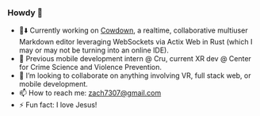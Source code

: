 ### Howdy 👋
- 🐄⬇️ Currently working on [Cowdown](https://cowdown.net/), a realtime, collaborative multiuser Markdown editor leveraging WebSockets via Actix Web in Rust (which I may or may not be turning into an online IDE).
- 🔭 Previous mobile development intern @ Cru, current XR dev @ Center for Crime Science and Violence Prevention.
- 👯 I’m looking to collaborate on anything involving VR, full stack web, or mobile development.
- 📫 How to reach me: zach7307@gmail.com
- ⚡ Fun fact: I love Jesus!

